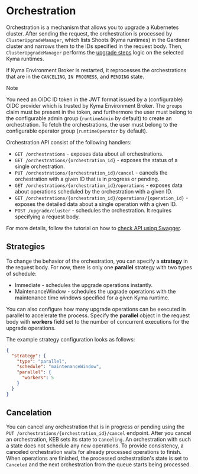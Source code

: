 # Orchestration

Orchestration is a mechanism that allows you to upgrade a Kubernetes cluster. After sending the request, the orchestration is processed by `ClusterUpgradeManager`, which lists Shoots (Kyma runtimes) in the Gardener cluster and narrows them to the IDs specified in the request body. Then, `ClusterUpgradeManager` performs the [upgrade steps](../user/03-20-runtime-operations.md#upgrade-cluster) logic on the selected Kyma runtimes.

If Kyma Environment Broker is restarted, it reprocesses the orchestrations that are in the `CANCELING`, `IN PROGRESS`, and `PENDING` state.

> [!NOTE]
> You need an OIDC ID token in the JWT format issued by a (configurable) OIDC provider which is trusted by Kyma Environment Broker. The `groups` claim must be present in the token, and furthermore the user must belong to the configurable admin group (`runtimeAdmin` by default) to create an orchestration. To fetch the orchestrations, the user must belong to the configurable operator group (`runtimeOperator` by default).

Orchestration API consist of the following handlers:

* `GET /orchestrations` - exposes data about all orchestrations.
* `GET /orchestrations/{orchestration_id}` - exposes the status of a single orchestration.
* `PUT /orchestrations/{orchestration_id}/cancel` - cancels the orchestration with a given ID that is in progress or pending.
* `GET /orchestrations/{orchestration_id}/operations` - exposes data about operations scheduled by the orchestration with a given ID.
* `GET /orchestrations/{orchestration_id}/operations/{operation_id}` - exposes the detailed data about a single operation with a given ID.
* `POST /upgrade/cluster` - schedules the orchestration. It requires specifying a request body.

For more details, follow the tutorial on how to [check API using Swagger](01-20-swagger.md).

## Strategies

To change the behavior of the orchestration, you can specify a **strategy** in the request body.
For now, there is only one **parallel** strategy with two types of schedule:

* Immediate - schedules the upgrade operations instantly.
* MaintenanceWindow - schedules the upgrade operations with the maintenance time windows specified for a given Kyma runtime.

You can also configure how many upgrade operations can be executed in parallel to accelerate the process. Specify the **parallel** object in the request body with **workers** field set to the number of concurrent executions for the upgrade operations.

The example strategy configuration looks as follows:

```json
{
  "strategy": {
    "type": "parallel",
    "schedule": "maintenanceWindow",
    "parallel": {
      "workers": 5
    }
  }
}
```

## Cancelation

You can cancel any orchestration that is in progress or pending using the `PUT /orchestrations/{orchestration_id}/cancel` endpoint.
After you cancel an orchestration, KEB sets its state to `Canceling`. An orchestration with such a state does not schedule any new operations.
To provide consistency, a canceled orchestration waits for already processed operations to finish. When operations are finished, the processed orchestration's state is set to `Canceled` and the next orchestration from the queue starts being processed.
